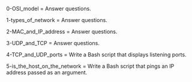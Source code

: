 0-OSI_model = Answer questions.

1-types_of_network = Answer questions.

2-MAC_and_IP_address = Answer questions.

3-UDP_and_TCP = Answer questions.

4-TCP_and_UDP_ports = Write a Bash script that displays listening ports.

5-is_the_host_on_the_network = Write a Bash script that pings an IP address passed as an argument.
